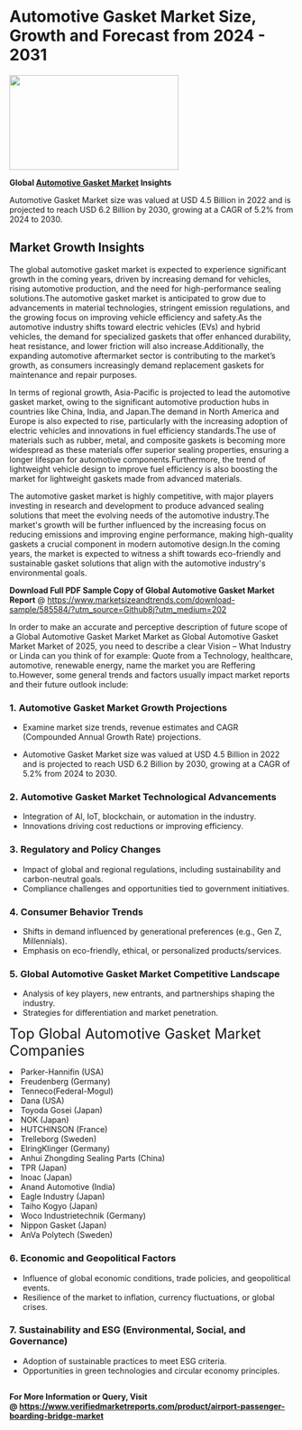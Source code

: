 <H1>Automotive Gasket Market Size, Growth and Forecast from 2024 - 2031</H1><img class="aligncenter size-medium wp-image-584254" src="https://thirdeyenews.in/wp-content/uploads/2024/09/Global-Market-Research-300x168.jpeg" alt="" width="300" height="168" /><p><strong>Global&nbsp;<a href="https://www.marketsizeandtrends.com/download-sample/585584/?utm_source=Github8j?utm_medium=202">Automotive Gasket Market</a> Insights</strong></p><p>Automotive Gasket Market size was valued at USD 4.5 Billion in 2022 and is projected to reach USD 6.2 Billion by 2030, growing at a CAGR of 5.2% from 2024 to 2030.</p><p><h2>Market Growth Insights</h2> <p>The global automotive gasket market is expected to experience significant growth in the coming years, driven by increasing demand for vehicles, rising automotive production, and the need for high-performance sealing solutions.The automotive gasket market is anticipated to grow due to advancements in material technologies, stringent emission regulations, and the growing focus on improving vehicle efficiency and safety.As the automotive industry shifts toward electric vehicles (EVs) and hybrid vehicles, the demand for specialized gaskets that offer enhanced durability, heat resistance, and lower friction will also increase.Additionally, the expanding automotive aftermarket sector is contributing to the market’s growth, as consumers increasingly demand replacement gaskets for maintenance and repair purposes.</p> <p>In terms of regional growth, Asia-Pacific is projected to lead the automotive gasket market, owing to the significant automotive production hubs in countries like China, India, and Japan.The demand in North America and Europe is also expected to rise, particularly with the increasing adoption of electric vehicles and innovations in fuel efficiency standards.The use of materials such as rubber, metal, and composite gaskets is becoming more widespread as these materials offer superior sealing properties, ensuring a longer lifespan for automotive components.Furthermore, the trend of lightweight vehicle design to improve fuel efficiency is also boosting the market for lightweight gaskets made from advanced materials.</p> <p>The automotive gasket market is highly competitive, with major players investing in research and development to produce advanced sealing solutions that meet the evolving needs of the automotive industry.The market's growth will be further influenced by the increasing focus on reducing emissions and improving engine performance, making high-quality gaskets a crucial component in modern automotive design.In the coming years, the market is expected to witness a shift towards eco-friendly and sustainable gasket solutions that align with the automotive industry's environmental goals.</p> <p><span class=""><strong>Download Full PDF Sample Copy of Global Automotive Gasket Market Report</strong> @ <a href="https://www.marketsizeandtrends.com/download-sample/585584/?utm_source=Github8j?utm_medium=202" target="_blank">https://www.marketsizeandtrends.com/download-sample/585584/?utm_source=Github8j?utm_medium=202</a></span></p><p>In order to make an accurate and perceptive description of future scope of a Global&nbsp;Automotive Gasket Market Market as Global&nbsp;Automotive Gasket Market Market of 2025, you need to describe a clear Vision &ndash; What Industry or Linda can you think of for example: Quote from a Technology, healthcare, automotive, renewable energy, name the market you are Reffering to.However, some general trends and factors usually impact market reports and their future outlook include:</p><h3>1.&nbsp;<strong>Automotive Gasket Market Growth Projections</strong></h3><ul><li>Examine market size trends, revenue estimates and CAGR (Compounded Annual Growth Rate) projections.</li><li><p>Automotive Gasket Market size was valued at USD 4.5 Billion in 2022 and is projected to reach USD 6.2 Billion by 2030, growing at a CAGR of 5.2% from 2024 to 2030.</p></li></ul><h3>2.&nbsp;<strong>Automotive Gasket Market Technological Advancements</strong></h3><ul><li>Integration of AI, IoT, blockchain, or automation in the industry.</li><li>Innovations driving cost reductions or improving efficiency.</li></ul><h3>3.&nbsp;<strong>Regulatory and Policy Changes</strong></h3><ul><li>Impact of global and regional regulations, including sustainability and carbon-neutral goals.</li><li>Compliance challenges and opportunities tied to government initiatives.</li></ul><h3>4.&nbsp;<strong>Consumer Behavior Trends</strong></h3><ul><li>Shifts in demand influenced by generational preferences (e.g., Gen Z, Millennials).</li><li>Emphasis on eco-friendly, ethical, or personalized products/services.</li></ul><h3>5.&nbsp;<strong>Global Automotive Gasket Market Competitive Landscape</strong></h3><ul><li>Analysis of key players, new entrants, and partnerships shaping the industry.</li><li>Strategies for differentiation and market penetration.</li></ul><p data-pm-slice="1 1 []"><span style="color: inherit; font-family: inherit; font-size: 25px;">Top Global Automotive Gasket Market Companies</span></p><div class="" data-test-id=""><p><li>Parker-Hannifin (USA)</li><li> Freudenberg (Germany)</li><li> Tenneco(Federal-Mogul)</li><li> Dana (USA)</li><li> Toyoda Gosei (Japan)</li><li> NOK (Japan)</li><li> HUTCHINSON (France)</li><li> Trelleborg (Sweden)</li><li> ElringKlinger (Germany)</li><li> Anhui Zhongding Sealing Parts (China)</li><li> TPR (Japan)</li><li> Inoac (Japan)</li><li> Anand Automotive (India)</li><li> Eagle Industry (Japan)</li><li> Taiho Kogyo (Japan)</li><li> Woco Industrietechnik (Germany)</li><li> Nippon Gasket (Japan)</li><li> AnVa Polytech (Sweden)</li></p></div><h3>6.&nbsp;<strong>Economic and Geopolitical Factors</strong></h3><ul><li>Influence of global economic conditions, trade policies, and geopolitical events.</li><li>Resilience of the market to inflation, currency fluctuations, or global crises.</li></ul><h3>7.&nbsp;<strong>Sustainability and ESG (Environmental, Social, and Governance)</strong></h3><ul><li>Adoption of sustainable practices to meet ESG criteria.</li><li>Opportunities in green technologies and circular economy principles.</li></ul><h2><strong style="font-size: 14px;">For More Information or Query, Visit @&nbsp;</strong><a style="background-color: #ffffff; font-size: 14px;" href="https://www.marketsizeandtrends.com/report/automotive-gasket-market/" target="_blank">https://www.verifiedmarketreports.com/product/airport-passenger-boarding-bridge-market</a></h2>